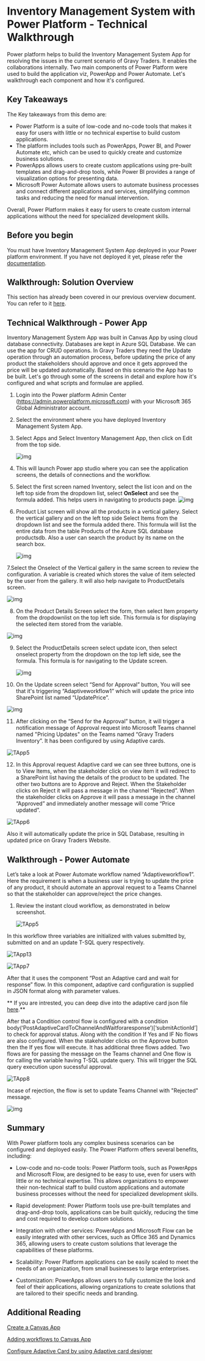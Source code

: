 # Inventory Management System with Power Platform - Technical Walkthrough

Power platform helps to build the Inventory Management System App for resolving the issues in the current scenario of Gravy Traders. It enables the collaborations internally. Two main components of Power Platform were used to build the application viz, PowerApp and Power Automate. Let's walkthrough each component and how it's configured. 

## Key Takeaways

The Key takeaways from this demo are: 

* Power Platform is a suite of low-code and no-code tools that makes it easy for users with little or no technical expertise to build custom applications.
* The platform includes tools such as PowerApps, Power BI, and Power Automate etc, which can be used to quickly create and customize business solutions.
* PowerApps allows users to create custom applications using pre-built templates and drag-and-drop tools, while Power BI provides a range of visualization options for presenting data.
* Microsoft Power Automate allows users to automate business processes and connect different applications and services, simplifying common tasks and reducing the need for manual intervention.

Overall, Power Platform makes it easy for users to create custom internal applications without the need for specialized development skills.

## Before you begin

You must have Inventory Management System App deployed in your Power platform environment. If you have not deployed it yet, please refer the [documentation](../docs/Inventory-power-app-deployment-guide.md).

## Walkthrough: Solution Overview

This section has already been covered in our previous overview document. You can refer to it [here](./overview.md).

## Technical Walkthrough - Power App 

Inventory Management System App was built in Canvas App by using cloud database connectivity. Databases are kept in Azure SQL Database. We can use the app for CRUD operations. In Gravy Traders they need the Update operation through an automation process, before updating the price of any product the stakeholders should approve and once it gets approved the price will be updated automatically. Based on this scenario the App has to be built. Let's go through some of the screens in detail and explore how it's configured and what scripts and formulae are applied.    
  
      
1. Login into the Power platform Admin Center (https://admin.powerplatform.microsoft.com) with your Microsoft 365 Global Administrator account. 

2. Select the environment where you have deployed Inventory Management System App.

3. Select Apps and Select Inventory Management App, then click on Edit from the top side.

   ![img](images/TApp1.png)

4. This will launch Power app studio where you can see the application screens, the details of connections and the workflow.

5. Select the first screen named Inventory, select the list icon and on the left top side from the dropdown list, select **OnSelect** and see the formula added. This helps users in navigating to products page. 
   ![img](images/TApp2.png)


6. Product List screen will show all the products in a vertical gallery. Select the vertical gallery and on the left top side Select Items from the dropdown list and see the formula added there. This formula will list the entire data from the table Products of the Azure SQL database productsdb. Also a user can search the product by its name on the search box.

   ![img](images/NApp1.png)

7.Select the Onselect of the Vertical gallery in the same screen to review the configuration. A variable is created which stores the value of item selected by the user from the gallery. It will also help navigate to ProductDetails screen.

   ![img](images/NApp2.png)   
  
8. On the Product Details Screen select the form, then select Item property from the dropdownlist on the top left side. This formula is for displaying the selected item stored from the variable.

  ![img](images/NApp4.png)

  
9. Select the ProductDetails screen select update icon, then select onselect property from the dropdown on the top left side, see the formula. This formula is for navigating to the Update screen.
   
   ![img](images/NApp3.png)

      
10. On the Update screen select “Send for Approval” button, You will see that it's triggering “Adaptiveworkflow1” which will update the price into SharePoint list named “UpdatePrice”.
       
   ![img](images/NApp5.png)
    
       
 11. After clicking on the “Send for the Approval” button, it will trigger a notification message of Approval request into Microsoft Teams channel named "Pricing Updates" on the Teams named “Gravy Traders Inventory”. It has been configured by using Adaptive cards.

   ![TApp5](images/FApp1.png)       
  
       
 12. In this Approval request Adaptive card we can see three buttons, one is to View Items, when the stakeholder click on view item it will redirect to a SharePoint list having the details of the product to be updated. The other two buttons are to Approve and Reject. When the Stakeholder clicks on Reject it will pass a message in the channel “Rejected”. When the stakeholder clicks on Approve it will pass a message in the channel “Approved” and immediately another message will come “Price updated”.
       
   ![TApp6](images/FApp2.png)
       
 Also it will automatically update the price in SQL Database, resulting in updated price on Gravy Traders Website.

## Walkthrough - Power Automate

Let’s take a look at Power Automate workflow named “Adaptiveworkflow1”. Here the requirement is when a business user is trying to update the price of any product, it should automate an approval request to a Teams Channel so that the stakeholder can approve/reject the price changes. 

1. Review the instant cloud workflow, as demonstrated in below screenshot.

   ![TApp5](images/TApp5.png)
        
In this workflow three variables are initialized with values submitted by, submitted on and an update T-SQL query respectively.
           
   ![TApp13](images/TApp6.png)
   
   ![TApp7](images/FApp3.png)
        
After that it uses the component “Post an Adaptive card and wait for response” flow. In this component, adaptive card configuration is supplied in JSON format along with parameter values. 

** If you are intrested, you can deep dive into the adaptive card json file [here](../iac/Adaptivecard.json).** 

After that a Condition control flow is configured with a condition body(‘PostAdaptiveCardToChannelAndWaitforaresponse’)[‘submitActionId’] to check for approval status. Along with the condition If Yes and IF No flows are also configured. When the stakeholder clicks on the Approve button then the If yes flow will execute. It has additional three flows added. Two flows are for passing the message on the Teams channel and One flow is for calling the variable having T-SQL update query. This will trigger the SQL query execution upon sucessful approval. 

    
  ![TApp8](images/FApp4.png)
    
Incase of rejection, the flow is set to update Teams Channel with "Rejected" message. 

  ![img](images/FApp6.png)

## Summary

With Power platform tools any complex business scenarios can be configured and deployed easily. The Power Platform offers several benefits, including:

* Low-code and no-code tools: Power Platform tools, such as PowerApps and Microsoft Flow, are designed to be easy to use, even for users with little or no technical expertise. This allows organizations to empower their non-technical staff to build custom applications and automate business processes without the need for specialized development skills.

* Rapid development: Power Platform tools use pre-built templates and drag-and-drop tools, applications can be built quickly, reducing the time and cost required to develop custom solutions.

* Integration with other services: PowerApps and Microsoft Flow can be easily integrated with other services, such as Office 365 and Dynamics 365, allowing users to create custom solutions that leverage the capabilities of these platforms.

* Scalability: Power Platform applications can be easily scaled to meet the needs of an organization, from small businesses to large enterprises.

* Customization: PowerApps allows users to fully customize the look and feel of their applications, allowing organizations to create solutions that are tailored to their specific needs and branding.

## Additional Reading

[Create a Canvas App](https://learn.microsoft.com/en-us/power-apps/maker/canvas-apps/get-started-test-drive)

[Adding workflows to Canvas App
](https://learn.microsoft.com/en-us/power-apps/maker/canvas-apps/using-logic-flows)

[Configure Adaptive Card by using Adaptive card designer](https://adaptivecards.io/designer/)
      
      
      

